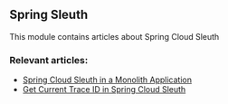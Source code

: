 ## Spring Sleuth

This module contains articles about Spring Cloud Sleuth

### Relevant articles:

- [Spring Cloud Sleuth in a Monolith Application](https://www.baeldung.com/spring-cloud-sleuth-single-application)
- [Get Current Trace ID in Spring Cloud Sleuth](https://www.baeldung.com/spring-cloud-sleuth-get-trace-id)
